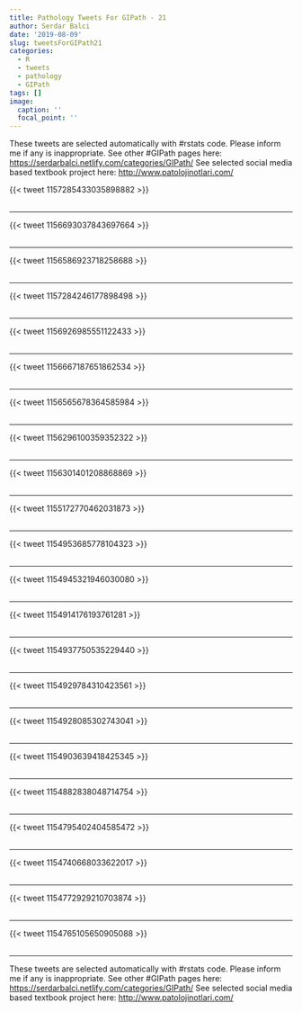 ```yaml
---
title: Pathology Tweets For GIPath - 21
author: Serdar Balci
date: '2019-08-09'
slug: tweetsForGIPath21
categories:
  - R
  - tweets
  - pathology
  - GIPath
tags: []
image:
  caption: ''
  focal_point: ''
---
```



These tweets are selected automatically with #rstats code. Please inform me if any is inappropriate.
See other #GIPath pages here: https://serdarbalci.netlify.com/categories/GIPath/ 
See selected social media based textbook project here: http://www.patolojinotlari.com/

{{< tweet 1157285433035898882 >}}
<br>
<br>
<hr>
{{< tweet 1156693037843697664 >}}
<br>
<br>
<hr>
{{< tweet 1156586923718258688 >}}
<br>
<br>
<hr>
{{< tweet 1157284246177898498 >}}
<br>
<br>
<hr>
{{< tweet 1156926985551122433 >}}
<br>
<br>
<hr>
{{< tweet 1156667187651862534 >}}
<br>
<br>
<hr>
{{< tweet 1156565678364585984 >}}
<br>
<br>
<hr>
{{< tweet 1156296100359352322 >}}
<br>
<br>
<hr>
{{< tweet 1156301401208868869 >}}
<br>
<br>
<hr>
{{< tweet 1155172770462031873 >}}
<br>
<br>
<hr>
{{< tweet 1154953685778104323 >}}
<br>
<br>
<hr>
{{< tweet 1154945321946030080 >}}
<br>
<br>
<hr>
{{< tweet 1154914176193761281 >}}
<br>
<br>
<hr>
{{< tweet 1154937750535229440 >}}
<br>
<br>
<hr>
{{< tweet 1154929784310423561 >}}
<br>
<br>
<hr>
{{< tweet 1154928085302743041 >}}
<br>
<br>
<hr>
{{< tweet 1154903639418425345 >}}
<br>
<br>
<hr>
{{< tweet 1154882838048714754 >}}
<br>
<br>
<hr>
{{< tweet 1154795402404585472 >}}
<br>
<br>
<hr>
{{< tweet 1154740668033622017 >}}
<br>
<br>
<hr>
{{< tweet 1154772929210703874 >}}
<br>
<br>
<hr>
{{< tweet 1154765105650905088 >}}
<br>
<br>
<hr>


These tweets are selected automatically with #rstats code. Please inform me if any is inappropriate.
See other #GIPath pages here: https://serdarbalci.netlify.com/categories/GIPath/ 
See selected social media based textbook project here: http://www.patolojinotlari.com/
